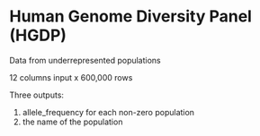 
# Human Genome Diversity Panel (HGDP)

Data from underrepresented populations

12 columns input  x 600,000 rows

Three outputs:
1. allele_frequency for each non-zero population
2. the name of the population
